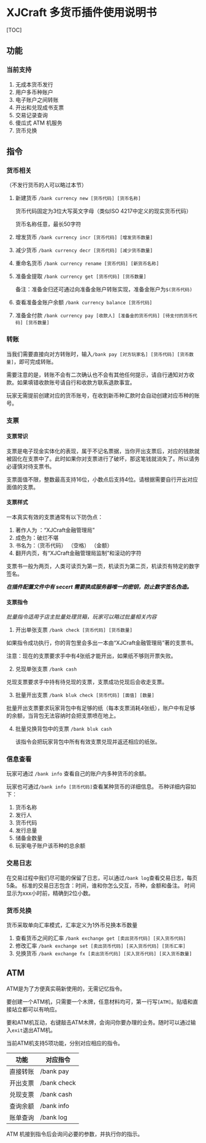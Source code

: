 # XJCraft 多货币插件使用说明书

[TOC]

## 功能

### 当前支持

1. 无成本货币发行
2. 用户多币种账户
3. 电子账户之间转账
4. 开出和兑现成书支票
5. 交易记录查询
6. 傻瓜式 ATM 机服务
7. 货币兑换

## 指令

### 货币相关 

（不发行货币的人可以略过本节）

1. 新建货币  `/bank currency new [货币代码] [货币名称]`

   货币代码固定为3位大写英文字母（类似ISO 4217中定义的现实货币代码）

   货币名称任意，最长50字符

2. 增发货币 `/bank currency incr [货币代码] [增发货币数量]`

3. 减少货币 `/bank currency decr [货币代码] [减少货币数量]`

4. 重命名货币 `/bank currency rename [货币代码] [新货币名称]`

5. 准备金提取 `/bank currency get [货币代码] [货币数量]`

   备注：准备金归还可通过向准备金账户转账实现，准备金账户为`$(货币代码)`
   
6. 查看准备金账户余额 `/bank currency balance [货币代码]`

7. 准备金付款 `/bank currency pay [收款人] [准备金的货币代码] [待支付的货币代码] [货币数量]` 

### 转账

当我们需要直接向对方转账时，输入`/bank pay [对方玩家名] [货币代码] [货币数量]`，即可完成转账。

需要注意的是，转账不会有二次确认也不会有其他任何提示，请自行通知对方收款。如果填错收款账号请自行和收款方联系退款事宜。

玩家无需提前创建对应的货币账号，在收到新币种汇款时会自动创建对应币种的账号。

### 支票

#### 支票常识

支票是电子现金实体化的表现，属于不记名票据，当你开出支票后，对应的钱款就被固化在支票中了。此时如果你对支票进行了破坏，那这笔钱就消失了。所以请务必谨慎对待支票书。

支票面值不限，整数最高支持16位，小数点后支持4位。请根据需要自行开出对应面值的支票。

#### 支票样式

一本真实有效的支票通常有以下防伪点：

1. 著作人为 ：“XJCraft金融管理局”
2. 成色为：破烂不堪
3. 书名为：（货币代码） （空格） （金额）
4. 翻开内页，有“XJCraft金融管理局监制”和滚动的字符

支票书一般为两页，人类可读页为第一页，机读页为第二页，机读页有特定的数字签名。

***在插件配置文件中有 secert 需要换成服务器唯一的密钥，防止数字签名伪造。***

#### 支票指令

*批量指令适用于店主批量处理货箱，玩家可以略过批量相关内容*

1. 开出单张支票 `/bank check [货币代码] [货币数量]`

  如果指令成功执行，你的背包里会多出一本由“XJCraft金融管理局”著的支票书。

  注意：现在的支票要求手中有4张纸才能开出，如果纸不够则开票失败。

2. 兑现单张支票 `/bank cash`

  兑现支票要求手中持有待兑现的支票，支票成功兑现后会收走支票。

3. 批量开出支票 `/bank bluk check [货币代码] [面值] [数量]`

 批量开出支票要求玩家背包中有足够的纸（每本支票消耗4张纸），账户中有足够的余额，当背包无法容纳时会把支票喷在地上。

4. 批量兑换背包中的支票 `/bank bluk cash`

    该指令会把玩家背包中所有有效支票兑现并返还相应的纸张。

### 信息查看

玩家可通过 `/bank info` 查看自己的账户内多种货币的余额。

玩家也可通过`/bank info [货币代码]`查看某种货币的详细信息。
币种详细内容如下：

1. 货币名称
2. 发行人
3. 货币代码
4. 发行总量
5. 储备金数量
6. 玩家电子账户该币种的总余额

### 交易日志
在交易过程中我们尽可能的保留了日志，可以通过`/bank log`查看交易日志，每页5条。
标准的交易日志包含：时间，谁和你怎么交互，币种，金额和备注。
时间显示为xxx小时前，精确到2位小数。

### 货币兑换

货币采取单向汇率模式，汇率定义为1外币兑换本币数量

1. 查看货币之间的汇率 `/bank exchange get [卖出货币代码] [买入货币代码]`
2. 修改汇率 `/bank exchange set [卖出货币代码] [买入货币代码] [货币汇率]`
3. 兑换货币 `/bank exchange fx [卖出货币代码] [买入货币代码] [买入货币数量]`

## ATM
ATM是为了方便真实萌新使用的，无需记忆指令。

要创建一个ATM机，只需要一个木牌，任意材料均可，第一行写`[ATM]`。贴墙和直接站立都可以有响应。

要和ATM机互动，右键敲击ATM木牌，会询问你要办理的业务。随时可以通过输入`exit`退出ATM机。

当前ATM机支持5项功能，分别对应相应的指令。

| 功能     | 对应指令    |
| -------- | ----------- |
| 直接转账 | /bank pay   |
| 开出支票 | /bank check |
| 兑现支票 | /bank cash  |
| 查询余额 | /bank info  |
| 账单查询 | /bank log   |

ATM 机接到指令后会询问必要的参数，并执行你的指示。

